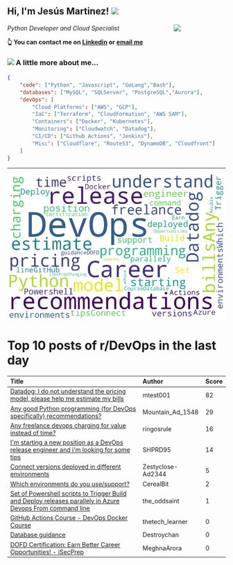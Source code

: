 <!--
**jmartinezl/jmartinezl** is a ✨ _special_ ✨ repository because its `README.md` (this file) appears on your GitHub profile.

Here are some ideas to get you started:

- 🔭 I’m currently working on ...
- 🌱 I’m currently learning ...
- 👯 I’m looking to collaborate on ...
- 🤔 I’m looking for help with ...
- 💬 Ask me about ...
- 📫 How to reach me: ...
- 😄 Pronouns: ...
- ⚡ Fun fact: ...
-->

<h2>Hi, I'm Jesús Martinez! <img src="https://media.giphy.com/media/WUlplcMpOCEmTGBtBW/giphy.gif" width="30"> </h2>
<img align='right' src="https://media.giphy.com/media/NytMLKyiaIh6VH9SPm/giphy.gif" width="120">
<p><em>Python Developer and Cloud Specialist
</em></p>

**👆 You can contact me on [Linkedin](https://www.linkedin.com/in/jes%C3%BAs-martinez-2b7b10104/) or [email me](mailto:jesus.mtz.lorenzo@gmail.com)**

### <img src="https://media.giphy.com/media/VgCDAzcKvsR6OM0uWg/giphy.gif" width="50"> A little more about me...  

```json
{
    "code": ["Python", "Javascript", "GoLang","Bash"],
    "databases": ["MySQL", "SQLServer", "PostgreSQL","Aurora"],
    "devOps": [
        "Cloud Platforms": ["AWS", "GCP"],
        "IaC": ["Terraform", "CloudFormation", "AWS SAM"],
        "Containers": ["Docker", "Kubernetes"],
        "Monitoring": ["Cloudwatch", "Datadog"],
        "CI/CD": ["Github Actions", "Jenkins"],
        "Misc": ["Cloudflare", "Route53", "DynamoDB", "Cloudfront"]
    ]
}
```
---

![Wordcloud](./cloud.png)

# Top 10 posts of r/DevOps in the last day

| Title | Author | Score |
|:---|:---|:---|
| [Datadog: I do not understand the pricing model, please help me estimate my bills](https://www.reddit.com/r/devops/comments/zz4naq/datadog_i_do_not_understand_the_pricing_model/) | mtest001 | 82 |
| [Any good Python programming (for DevOps specifically) recommendations?](https://www.reddit.com/r/devops/comments/zzj287/any_good_python_programming_for_devops/) | Mountain_Ad_1548 | 29 |
| [Any freelance devops charging for value instead of time?](https://www.reddit.com/r/devops/comments/zzji7v/any_freelance_devops_charging_for_value_instead/) | ringosrule | 16 |
| [I'm starting a new position as a DevOps release engineer and i'm looking for some tips](https://www.reddit.com/r/devops/comments/zyzmur/im_starting_a_new_position_as_a_devops_release/) | SHPRD95 | 14 |
| [Connect versions deployed in different environments](https://www.reddit.com/r/devops/comments/zzepmw/connect_versions_deployed_in_different/) | Zestyclose-Ad2344 | 5 |
| [Which environments do you use/support?](https://www.reddit.com/r/devops/comments/zz5sqc/which_environments_do_you_usesupport/) | CerealBit | 2 |
| [Set of Powershell scripts to Trigger Build and Deploy releases parallely in Azure Devops From command line](https://www.reddit.com/r/devops/comments/zzrehe/set_of_powershell_scripts_to_trigger_build_and/) | the_oddsaint | 1 |
| [GitHub Actions Course - DevOps Docker Course](https://www.reddit.com/r/devops/comments/zz8b78/github_actions_course_devops_docker_course/) | thetech_learner | 0 |
| [Database guidance](https://www.reddit.com/r/devops/comments/zzcpoy/database_guidance/) | Destroychan | 0 |
| [DOFD Certification: Earn Better Career Opportunities! - iSecPrep](https://www.reddit.com/r/devops/comments/zzmqdg/dofd_certification_earn_better_career/) | MeghnaArora | 0 |
